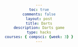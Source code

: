 ```yaml
---
toc: true
comments: false
layout: post
title: Darts
description: Darts game
type: hacks
courses: { compsci: {week: 3} }
---
```

<!DOCTYPE html>
<html lang="en">
<head>
    <meta charset="UTF-8">
    <meta name="viewport" content="width=device-width, initial-scale=1.0">
    <title>Darts Game</title>
    <style>
        body {
            font-family: Arial, sans-serif;
            text-align: center;
        }

        #dartboard {
            width: 300px;
            height: 300px;
            background-color: #007BFF;
            border-radius: 50%;
            position: relative;
            margin: 50px auto;
        }

        #dart {
            width: 10px;
            height: 10px;
            background-color: red;
            border-radius: 50%;
            position: absolute;
            top: 50%;
            left: 50%;
            transform: translate(-50%, -50%);
        }

        #score {
            font-size: 24px;
            margin-top: 20px;
        }
    </style>
</head>
<body>
    <h1>Darts Game</h1>
    <div id="dartboard">
        <div id="dart"></div>
    </div>
    <p id="score">Score: 0</p>

    <script>
        let score = 0;

        document.getElementById("dartboard").addEventListener("click", () => {
            const dart = document.getElementById("dart");
            const randomX = Math.random() * 280; // Adjust based on dartboard size
            const randomY = Math.random() * 280; // Adjust based on dartboard size

            dart.style.left = randomX + "px";
            dart.style.top = randomY + "px";

            // Calculate score based on distance from the center
            const centerX = 150; // Adjust based on dartboard size
            const centerY = 150; // Adjust based on dartboard size
            const distance = Math.sqrt(Math.pow(randomX - centerX, 2) + Math.pow(randomY - centerY, 2));
            const dartboardRadius = 150; // Adjust based on dartboard size

            if (distance <= dartboardRadius * 0.1) {
                score += 50;
            } else if (distance <= dartboardRadius * 0.2) {
                score += 25;
            } else if (distance <= dartboardRadius * 0.5) {
                score += 10;
            } else if (distance <= dartboardRadius) {
                score += 5;
            }

            document.getElementById("score").textContent = "Score: " + score;
        });
    </script>
</body>
</html>

